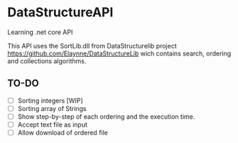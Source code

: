 # DataStructureAPI
Learning .net core API

This API uses the SortLib.dll from DataStructurelib project https://github.com/Elaynne/DataStructureLib wich contains search, ordering  and collections algorithms.

## TO-DO

* [ ] Sorting integers [WIP]
* [ ] Sorting array of Strings
* [ ] Show step-by-step of each ordering and the execution time.
* [ ] Accept text file as input
* [ ] Allow download of ordered file
